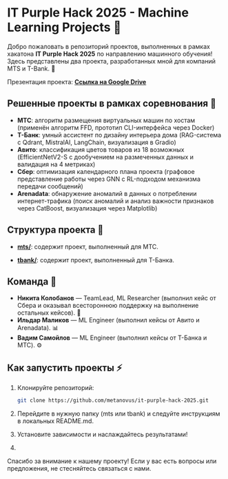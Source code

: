 # IT Purple Hack 2025 - Machine Learning Projects 🚀

Добро пожаловать в репозиторий проектов, выполненных в рамках хакатона **IT Purple Hack 2025** по направлению машинного обучения! Здесь представлены два проекта, разработанных мной для компаний MTS и T-Bank. 🎉

Презентация проекта: **[Ссылка на Google Drive](https://example.com/presentation)** 

## Решенные проекты в рамках соревнования 💼

* **МТС**: алгоритм размещения виртуальных машин по хостам (применён алгоритм FFD, прототип CLI-интерфейса через Docker)
* **Т-Банк**: умный ассистент по дизайну интерьера дома (RAG-система с Qdrant, MistralAI, LangChain, визуализация в Gradio)
* **Авито**: классификация цветов товаров из 18 возможных (EfficientNetV2-S с дообучением на размеченных данных и валидация на 4 метриках)
* **Сбер**: оптимизация календарного плана проекта (графовое представление работы через GNN с RL-подходом механизма передачи сообщений)
* **Arenadata**: обнаружение аномалий в данных о потреблении интернет-трафика (поиск аномалий и анализ важности признаков через CatBoost, визуализация через Matplotlib)

## Структура проекта 📂

- **[mts/](https://github.com/metanovus/it-purple-hack-2025/tree/main/mts)**: содержит проект, выполненный для МТС.

- **[tbank/](https://github.com/metanovus/it-purple-hack-2025/tree/main/tbank)**: содержит проект, выполненный для Т-Банка.

## Команда 👥

- **Никита Колобанов** — TeamLead, ML Researcher (выполнил кейс от Сбера и оказывал всестороннюю поддержку на выполнение остальных кейсов). 🧠  
- **Ильдар Маликов** — ML Engineer (выполнил кейсы от Авито и Arenadata). 📊  
- **Вадим Самойлов** — ML Engineer (выполнил кейсы от Т-Банка и МТС). ⚙️  

## Как запустить проекты ⚡

1. Клонируйте репозиторий:  
   ```bash
   git clone https://github.com/metanovus/it-purple-hack-2025.git
   ```
   
2. Перейдите в нужную папку (mts или tbank) и следуйте инструкциям в локальных README.md.
3. Установите зависимости и наслаждайтесь результатами!
4. 
Спасибо за внимание к нашему проекту! Если у вас есть вопросы или предложения, не стесняйтесь связаться с нами.

